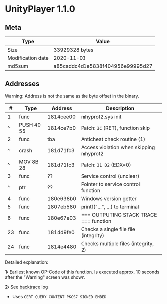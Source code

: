 # UnityPlayer 1.1.0

## Meta

| Type              | Value                            |
|-------------------|----------------------------------|
| Size              | 33929328 bytes                   |
| Modification date | 2020-11-03                       |
| md5sum            | a85caddc4d1e5838f404956e99995d27 |


## Addresses

Warning: Address is not the same as the byte offset in the binary.

| # | Type       | Address   | Description                            |
|---|------------|-----------|----------------------------------------|
|  1| func       | 1814cee00 | mhyprot2.sys init                      |
|  ^| PUSH 40 55 | 1814ce7b0 | Patch: `3C` (RET), function skip       |
|  2| func       | tba       | Anticheat check routine (1)            |
|  ^| crash      | 181d71fc3 | Access violation when skipping mhyprot2|
|  ^| MOV 8B 28  | 181d71fc3 | Patch: `31 D2` (EDX=0)                 |
|  3| func       | ??        | Service control (unclear)              |
|  ^| ptr        | ??        | Pointer to service control function    |
|  4| func       | 180e638b0 | Windows version getter                 |
|  5| func       | 1807eb580 | printf("...", ...) to terminal         |
|  6| func       | 180e67e03 | === OUTPUTING STACK TRACE === function |
| 23| func       | 1814d9fe0 | Checks a single file file (integrity)  |
| 24| func       | 1814e4480 | Checks multiple files (integrity, 2)   |


Detailed explanation:

**1:** Earliest known OP-Code of this function. Is executed approx. 10 seconds after the "Warning" screen was shown.

**2:** See [backtrace](raw/backtrace_crypt.txt) log

* Uses `CERT_QUERY_CONTENT_PKCS7_SIGNED_EMBED`

